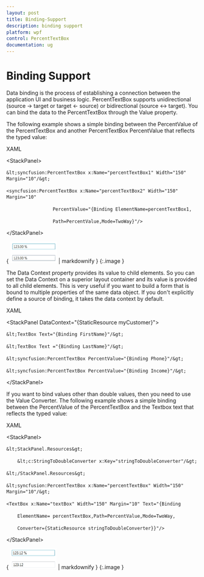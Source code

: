 ```yaml
---
layout: post
title: Binding-Support
description: binding support
platform: wpf
control: PercentTextBox 
documentation: ug
---
```


# Binding Support

Data binding is the process of establishing a connection between the application UI and business logic. PercentTextBox supports unidirectional (source -> target or target &lt;- source) or bidirectional (source &lt;-&gt; target). You can bind the data to the PercentTextBox through the Value property.

The following example shows a simple binding between the PercentValue of the PercentTextBox and another PercentTextBox PercentValue that reflects the typed value:

XAML



&lt;StackPanel&gt;

    &lt;syncfusion:PercentTextBox x:Name="percentTextBox1" Width="150" Margin="10"/&gt;

    <syncfusion:PercentTextBox x:Name="percentTextBox2" Width="150" Margin="10"  

                     PercentValue="{Binding ElementName=percentTextBox1, 

                     Path=PercentValue,Mode=TwoWay}"/>

&lt;/StackPanel&gt;



{ ![](Binding-Support_images/Binding-Support_img1.png) | markdownify }
{:.image }


The Data Context property provides its value to child elements. So you can set the Data Context on a superior layout container and its value is provided to all child elements. This is very useful if you want to build a form that is bound to multiple properties of the same data object. If you don't explicitly define a source of binding, it takes the data context by default.

XAML



&lt;StackPanel DataContext="{StaticResource myCustomer}"&gt;

    &lt;TextBox Text="{Binding FirstName}"/&gt;

    &lt;TextBox Text ="{Binding LastName}"/&gt;

    &lt;syncfusion:PercentTextBox PercentValue="{Binding Phone}"/&gt;

    &lt;syncfusion:PercentTextBox PercentValue="{Binding Income}"/&gt;

&lt;/StackPanel&gt;



If you want to bind values other than double values, then you need to use the Value Converter. The following example shows a simple binding between the PercentValue of the PercentTextBox and the Textbox text that reflects the typed value:

XAML



&lt;StackPanel&gt;

    &lt;StackPanel.Resources&gt;

        &lt;c:StringToDoubleConverter x:Key="stringToDoubleConverter"/&gt;

    &lt;/StackPanel.Resources&gt;

    &lt;syncfusion:PercentTextBox x:Name="percentTextBox" Width="150" Margin="10"/&gt;

    <TextBox x:Name="textBox" Width="150" Margin="10" Text="{Binding 

        ElementName= percentTextBox,Path=PercentValue,Mode=TwoWay,

        Converter={StaticResource stringToDoubleConverter}}"/>

&lt;/StackPanel&gt;



{ ![](Binding-Support_images/Binding-Support_img2.png) | markdownify }
{:.image }


